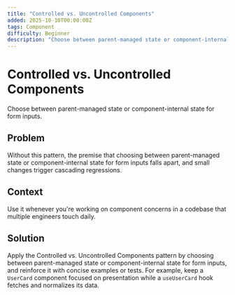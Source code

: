 ```yaml
---
title: "Controlled vs. Uncontrolled Components"
added: 2025-10-10T00:00:00Z
tags: Component
difficulty: Beginner
description: "Choose between parent-managed state or component-internal state for form inputs."
---
```

# Controlled vs. Uncontrolled Components

Choose between parent-managed state or component-internal state for form inputs.

## Problem

Without this pattern, the premise that choosing between parent-managed state or component-internal state for form inputs falls apart, and small changes trigger cascading regressions.

## Context

Use it whenever you're working on component concerns in a codebase that multiple engineers touch daily.

## Solution

Apply the Controlled vs. Uncontrolled Components pattern by choosing between parent-managed state or component-internal state for form inputs, and reinforce it with concise examples or tests. For example, keep a `UserCard` component focused on presentation while a `useUserCard` hook fetches and normalizes its data.
